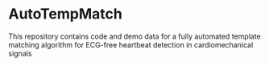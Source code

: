# AutoTempMatch
This repository contains code and demo data for a fully automated template matching algorithm for ECG-free heartbeat detection in cardiomechanical signals
